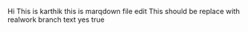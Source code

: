 Hi This is karthik
this is marqdown file edit
This should be replace with realwork branch text
yes true
